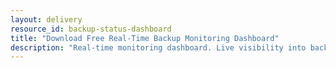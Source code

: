 ```yaml
---
layout: delivery
resource_id: backup-status-dashboard
title: "Download Free Real-Time Backup Monitoring Dashboard"
description: "Real-time monitoring dashboard. Live visibility into backup operations, success rates, and storage utilization."
---
```

